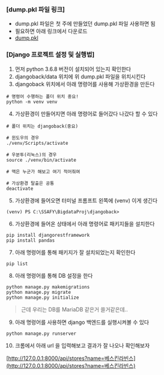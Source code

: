 ### [dump.pkl 파일 링크]
* dump.pkl 파일은 첫 주에 만들었던 dump.pkl 파일 사용하면 됨
* 필요하면 아래 링크에서 다운로드
* [dump.pkl](https://drive.google.com/file/d/13MV9wbWwD-weIm8k9vqgtn_m1fzU4_UO/view?usp=sharing)

### [Django 프로젝트 설정 및 실행법]
1. 먼저 python 3.6.8 버전이 설치되어 있는지 확인한다
2. djangoback/data 위치에 위 dump.pkl 파일을 위치시킨다
3. djangoback 위치에서 아래 명령어를 사용해 가상환경을 만든다
```
# 명령어 수행하는 폴더 위치 중요!
python -m venv venv
```
4. 가상환경이 만들어지면 아래 명령어로 들어갔다 나갔다 할 수 있다
```
# 폴더 위치는 djangoback(중요)

# 윈도우의 경우
./venv/Scripts/activate

# 우분투(리눅스)의 경우
source ./venv/bin/activate

# 맥은 누군가 해보고 여기 적어줘여

# 가상환경 탈출은 공통
deactivate
```
5. 가상환경에 들어오면 터미널 프롬프트 왼쪽에 (venv) 이게 생긴다
```
(venv) PS C:\SSAFY\BigdataProj\djangoback>
```
6. 가상환경에 들어온 상태에서 아래 명령어로 패키지들을 설치한다
```
pip install djangorestframework
pip install pandas
```
7. 아래 명령어를 통해 패키지가 잘 설치되었는지 확인한다
```
pip list
```
8. 아래 명령어를 통해 DB 설정을 한다
```
python manage.py makemigrations
python manage.py migrate
python manage.py initialize
```
> 근데 우리는 DB를 MariaDB 같은거 쓸거같은데..
9. 아래 명령어를 사용하면 django 백엔드를 실행시켜볼 수 있다
```
python manage.py runserver
```
10. 크롬에서 아래 url 을 입력해보고 결과가 잘 나오나 확인해보자   
   
[http://127.0.0.1:8000/api/stores?name=베스킨라빈스](http://127.0.0.1:8000/api/stores?name=베스킨라빈스)

